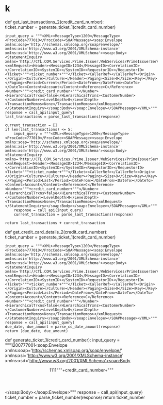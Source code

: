# k

def get_last_transactions_2(credit_card_number):    
    ticket_number = generate_ticket_1(credit_card_number)

    input_query = """<XML><MessageType>1200</MessageType><ProcCode>777010</ProcCode><SOAPMessage><soap:Envelope xmlns:soap='http://schemas.xmlsoap.org/soap/envelope/' xmlns:xsi='http://www.w3.org/2001/XMLSchema-instance' xmlns:xsd='http://www.w3.org/2001/XMLSchema'><soap:Body><StatementInquiry xmlns='http://CTL.COM.Services.Prime.Issuer.WebServices/PrimeIssuerServices'><xmlRequest><Header><MessageID>1234</MessageID><CorrelationID></CorrelationID><SystemID></SystemID><RequestorID></RequestorID><Ticket>"""+ticket_number+"""</Ticket><CallerRef></CallerRef><Origin></Origin><Culture></Culture></Header><Paging><Size>0</Size><Key></Key></Paging><Period>Current</Period><DateFrom></DateFrom><DateTo></DateTo><Content>Account</Content><Reference>C</Reference><Number>"""+credit_card_number+"""</Number><HierarchicalTrxns>false</HierarchicalTrxns><CustomerNumber></CustomerNumber><LevelDepth>0</LevelDepth><TransactionMemos>None</TransactionMemos></xmlRequest></StatementInquiry></soap:Body></soap:Envelope></SOAPMessage></XML>"""
    response = call_api(input_query)
    last_transactions = parse_last_transactions(response)

    current_transaction = []
    if len(last_transactions) <= 5:
        input_query = """<XML><MessageType>1200</MessageType><ProcCode>777010</ProcCode><SOAPMessage><soap:Envelope xmlns:soap='http://schemas.xmlsoap.org/soap/envelope/' xmlns:xsi='http://www.w3.org/2001/XMLSchema-instance' xmlns:xsd='http://www.w3.org/2001/XMLSchema'><soap:Body><StatementInquiry xmlns='http://CTL.COM.Services.Prime.Issuer.WebServices/PrimeIssuerServices'><xmlRequest><Header><MessageID>1234</MessageID><CorrelationID></CorrelationID><SystemID></SystemID><RequestorID></RequestorID><Ticket>"""+ticket_number+"""</Ticket><CallerRef></CallerRef><Origin></Origin><Culture></Culture></Header><Paging><Size>0</Size><Key></Key></Paging><Period>Last</Period><DateFrom></DateFrom><DateTo></DateTo><Content>Account</Content><Reference>C</Reference><Number>"""+credit_card_number+"""</Number><HierarchicalTrxns>false</HierarchicalTrxns><CustomerNumber></CustomerNumber><LevelDepth>0</LevelDepth><TransactionMemos>None</TransactionMemos></xmlRequest></StatementInquiry></soap:Body></soap:Envelope></SOAPMessage></XML>"""
        response = call_api(input_query)
        current_transaction = parse_last_transactions(response)

    return last_transactions + current_transaction

def get_credit_card_details_2(credit_card_number):    
    ticket_number = generate_ticket_1(credit_card_number)

    input_query = """<XML><MessageType>1200</MessageType><ProcCode>777010</ProcCode><SOAPMessage><soap:Envelope xmlns:soap='http://schemas.xmlsoap.org/soap/envelope/' xmlns:xsi='http://www.w3.org/2001/XMLSchema-instance' xmlns:xsd='http://www.w3.org/2001/XMLSchema'><soap:Body><StatementInquiry xmlns='http://CTL.COM.Services.Prime.Issuer.WebServices/PrimeIssuerServices'><xmlRequest><Header><MessageID>1234</MessageID><CorrelationID></CorrelationID><SystemID></SystemID><RequestorID></RequestorID><Ticket>"""+ticket_number+"""</Ticket><CallerRef></CallerRef><Origin></Origin><Culture></Culture></Header><Paging><Size>0</Size><Key></Key></Paging><Period>Last</Period><DateFrom></DateFrom><DateTo></DateTo><Content>Account</Content><Reference>C</Reference><Number>"""+credit_card_number+"""</Number><HierarchicalTrxns>false</HierarchicalTrxns><CustomerNumber></CustomerNumber><LevelDepth>0</LevelDepth><TransactionMemos>None</TransactionMemos></xmlRequest></StatementInquiry></soap:Body></soap:Envelope></SOAPMessage></XML>"""
    response = call_api(input_query)
    due_date, due_amount = parse_cc_date_amount(response)
    return (due_date, due_amount)

def generate_ticket_1(credit_card_number):
    input_query = """<XML><MessageType>1200</MessageType><ProcCode>777001</ProcCode><SOAPMessage><soap:Envelope xmlns:soap='http://schemas.xmlsoap.org/soap/envelope/' xmlns:xsi='http://www.w3.org/2001/XMLSchema-instance' xmlns:xsd='http://www.w3.org/2001/XMLSchema'><soap:Body><AcquireTicket xmlns='http://CTL.COM.Services.Prime.Issuer.WebServices/PrimeIssuerServices'><xmlRequest><Header><MessageID>1111</MessageID><CorrelationID></CorrelationID><SystemID></SystemID><RequestorID></RequestorID><Ticket>"""+credit_card_number+"""</Ticket><CallerRef></CallerRef><Origin></Origin><Culture></Culture></Header><Ticket><hostIP></hostIP><applicationName></applicationName></Ticket></xmlRequest></AcquireTicket></soap:Body></soap:Envelope></SOAPMessage></XML>"""
    response = call_api(input_query)
    ticket_number = parse_ticket_number(response)
    return ticket_number
